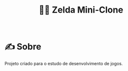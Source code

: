 # <p align="center"> 🐱‍👤 Zelda Mini-Clone </p>
<br />

# ✍ Sobre

Projeto criado para o estudo de
desenvolvimento de jogos.